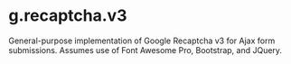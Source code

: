 # g.recaptcha.v3
General-purpose implementation of Google Recaptcha v3 for Ajax form submissions. 
Assumes use of Font Awesome Pro, Bootstrap, and JQuery. 
